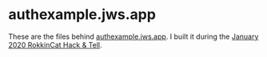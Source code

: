 # authexample.jws.app
These are the files behind [authexample.jws.app](https://authexample.jws.app).  I built it during the [January 2020 RokkinCat Hack & Tell](https://rokkincat.com/hack-and-tell).
